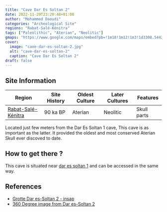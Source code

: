 ```yaml
---
title: "Cave Dar Es Soltan 2"
date: 2022-11-29T23:20:48+01:00
author: "Mohammed Daoudi"
categories: "Archeological Site"
regions: "Rabat-Salé-Kénitra"
tags: ["Paleolithic", "Aterian", "Neolitic"]
gmaps: "https://www.google.com/maps/embed?pb=!1m18!1m12!1m3!1d3308.5442053894094!2d-6.900237923756942!3d33.97855292161681!2m3!1f0!2f0!3f0!3m2!1i1024!2i768!4f13.1!3m3!1m2!1s0xda76d3e70927ce7%3A0xa367b415d1b89942!2sDar%20Es%20Soltan%202%20Cave!5e0!3m2!1sen!2sma!4v1669765104033!5m2!1sen!2sma"
cover:
  image: "cave-dar-es-soltan-2.jpg"
  alt: "cave-dar-es-soltan-2"
  caption: "Cave Dar Es Soltan 2"
draft: false
---
```


## Site Information

| Region                                            | Site History | Oldest Culture | Later Cultures | Features    |
| ---                                               | ---          | ---            | ---            | ---         |
| [Rabat-Salé-Kénitra](/regions/rabat-sale-kenitra) | 90 ka BP     | Aterian        | Neolitic       | Skull parts |

Located just few meters from the Dar Es Soltan 1 cave, This cave is as important as the latter. It provided the oldest and most conserved Aterian Skull ever discoved to date.

## How to get there ?
This cave is situated near [dar es soltan 1](/locations/dar-es-soltan-1) and can be accessed in the same way.

## References
- [Grotte Dar es-Soltan 2 - insap](https://insap.ac.ma/?p=898)
- [360 Degree image from Dar es-Soltan 2](https://www.360cities.net/image/dar-es-soltan-2-cave-entrance)

